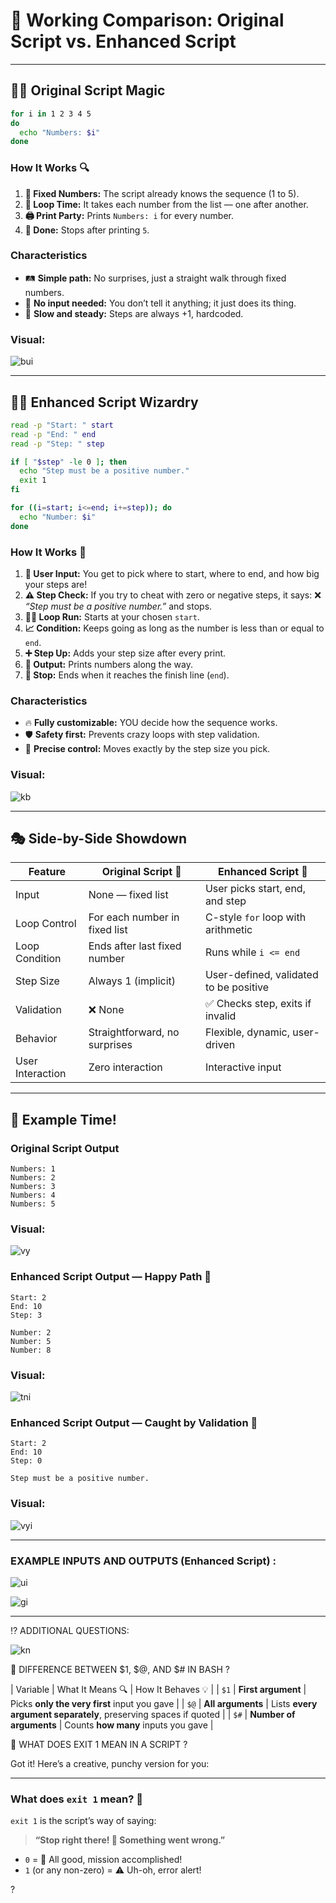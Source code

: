 # 🚀 Working Comparison: Original Script vs. Enhanced Script

---

## 🧙‍♂️ Original Script Magic

```bash
for i in 1 2 3 4 5
do
  echo "Numbers: $i"
done
```

### How It Works 🔍

1. **🔢 Fixed Numbers:** The script already knows the sequence (1 to 5).
2. **🔄 Loop Time:** It takes each number from the list — one after another.
3. **🖨️ Print Party:** Prints `Numbers: i` for every number.
4. **🏁 Done:** Stops after printing `5`.

### Characteristics

* 🛤️ **Simple path:** No surprises, just a straight walk through fixed numbers.
* 🧩 **No input needed:** You don’t tell it anything; it just does its thing.
* 🐢 **Slow and steady:** Steps are always +1, hardcoded.

### Visual:

![bui](../images/v1.png)

---

## 🧙‍♀️ Enhanced Script Wizardry

```bash
read -p "Start: " start
read -p "End: " end
read -p "Step: " step

if [ "$step" -le 0 ]; then
  echo "Step must be a positive number."
  exit 1
fi

for ((i=start; i<=end; i+=step)); do
  echo "Number: $i"
done
```

### How It Works 🔮

1. **📝 User Input:** You get to pick where to start, where to end, and how big your steps are!
2. **⚠️ Step Check:** If you try to cheat with zero or negative steps, it says:
   ❌ *“Step must be a positive number.”* and stops.
3. **🏃‍♂️ Loop Run:** Starts at your chosen `start`.
4. **📈 Condition:** Keeps going as long as the number is less than or equal to `end`.
5. **➕ Step Up:** Adds your step size after every print.
6. **🎉 Output:** Prints numbers along the way.
7. **🚦 Stop:** Ends when it reaches the finish line (`end`).

### Characteristics

* 🔥 **Fully customizable:** YOU decide how the sequence works.
* 🛡️ **Safety first:** Prevents crazy loops with step validation.
* 🎯 **Precise control:** Moves exactly by the step size you pick.

### Visual:

![kb](../images/v2.png)

---

## 🎭 Side-by-Side Showdown

| Feature          | Original Script 🦕            | Enhanced Script 🚀                     |
| ---------------- | ----------------------------- | -------------------------------------- |
| Input            | None — fixed list             | User picks start, end, and step        |
| Loop Control     | For each number in fixed list | C-style `for` loop with arithmetic     |
| Loop Condition   | Ends after last fixed number  | Runs while `i <= end`                  |
| Step Size        | Always 1 (implicit)           | User-defined, validated to be positive |
| Validation       | ❌ None                        | ✅ Checks step, exits if invalid        |
| Behavior         | Straightforward, no surprises | Flexible, dynamic, user-driven         |
| User Interaction | Zero interaction              | Interactive input                      |

---

## 🤩 Example Time!

### Original Script Output

```
Numbers: 1
Numbers: 2
Numbers: 3
Numbers: 4
Numbers: 5
```

### Visual:

![vy](../images/v3.png)

### Enhanced Script Output — Happy Path 🎉

```
Start: 2
End: 10
Step: 3

Number: 2
Number: 5
Number: 8
```

### Visual:

![tni](../images/v4.png)

### Enhanced Script Output — Caught by Validation 🚫

```
Start: 2
End: 10
Step: 0

Step must be a positive number.
```
### Visual:

![vyi](../images/v5.png)

---

### EXAMPLE INPUTS AND OUTPUTS (Enhanced Script) :

![ui](../images/v6.png)


![gi](../images/v7.png)

---

⁉️ ADDITIONAL QUESTIONS:

![kn](../images/v8.png)

🤔 DIFFERENCE BETWEEN $1, $@, AND $# IN BASH ?

| Variable | What It Means 🔍        | How It Behaves 💡                                                | 
| `$1`     | **First argument**      | Picks **only the very first** input you gave                     |
| `$@`     | **All arguments**       | Lists **every argument separately**, preserving spaces if quoted | 
| `$#`     | **Number of arguments** | Counts **how many** inputs you gave                              | 



🤔 WHAT DOES EXIT 1 MEAN IN A SCRIPT ?

Got it! Here’s a creative, punchy version for you:

---

### What does `exit 1` mean? 🚦

`exit 1` is the script’s way of saying:

> **“Stop right there! 🚫 Something went wrong.”**

* `0` = 🎉 All good, mission accomplished!
* `1` (or any non-zero) = ⚠️ Uh-oh, error alert!


?



